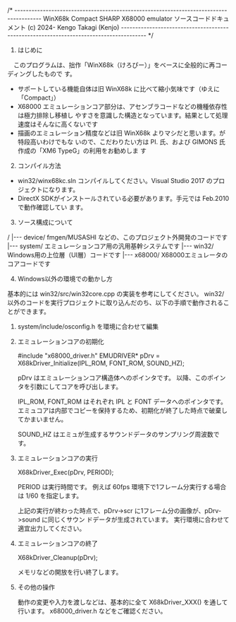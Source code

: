 /* ---------------------------------------------------------------------------------------
  WinX68k Compact
  SHARP X68000 emulator ソースコードドキュメント
                                                            (c) 2024- Kengo Takagi (Kenjo)
--------------------------------------------------------------------------------------- */

1. はじめに

　このプログラムは、拙作「WinX68k（けろぴー）」をベースに全般的に再コーディングしたもので
す。

  - サポートしている機能自体は旧 WinX68k に比べて縮小気味です（ゆえに「Compact」）
  - X68000 エミュレーションコア部分は、アセンブラコードなどの機種依存性は極力排除し移植し
    やすさを意識した構造となっています。結果として処理速度はそんなに高くないです
  - 描画のエミュレーション精度などは旧 WinX68k よりマシだと思います。が特段高いわけでもな
    いので、こだわりたい方は PI. 氏、および GIMONS 氏作成の「XM6 TypeG」の利用をお勧めしま
    す



2. コンパイル方法

  - win32/winx68kc.sln コンパイルしてください。Visual Studio 2017 のプロジェクトになります。
  - DirectX SDKがインストールされている必要があります。手元では Feb.2010 で動作確認してい
    ます。



3. ソース構成について

  /
  |--- device/  fmgen/MUSASHI などの、このプロジェクト外開発のコードです
  |--- system/  エミュレーションコア用の汎用基幹システムです
  |--- win32/   Windows用の上位層（UI層）コードです
  |--- x68000/  X68000エミュレータのコアコードです



4. Windows以外の環境での動かし方

  基本的には win32/src/win32core.cpp の実装を参考にしてください。
  win32/ 以外のコードを実行プロジェクトに取り込んだのち、以下の手順で動作されることができます。

  1. system/include/osconfig.h を環境に合わせて編集

  2. エミュレーションコアの初期化

      #include "x68000_driver.h"
      EMUDRIVER* pDrv = X68kDriver_Initialize(IPL_ROM, FONT_ROM, SOUND_HZ);

      pDrv はエミュレーションコア構造体へのポインタです。
      以降、このポインタを引数にしてコアを呼び出します。

      IPL_ROM, FONT_ROM はそれぞれ IPL と FONT データへのポインタです。
      エミュコアは内部でコピーを保持するため、初期化が終了した時点で破棄してかまいません。

      SOUND_HZ はエミュが生成するサウンドデータのサンプリング周波数です。

  3. エミュレーションコアの実行

      X68kDriver_Exec(pDrv, PERIOD);

      PERIOD は実行時間です。
      例えば 60fps 環境下で1フレーム分実行する場合は 1/60 を指定します。

      上記の実行が終わった時点で、pDrv->scr に1フレーム分の画像が、pDrv->sound に同じくサウン
      ドデータが生成されています。
      実行環境に合わせて適宜出力してください。

  4. エミュレーションコアの終了

      X68kDriver_Cleanup(pDrv);

      メモリなどの開放を行い終了します。

  5. その他の操作

      動作の変更や入力を渡しなどは、基本的に全て X68kDriver_XXX() を通して行います。
      x68000_driver.h などをご確認ください。
